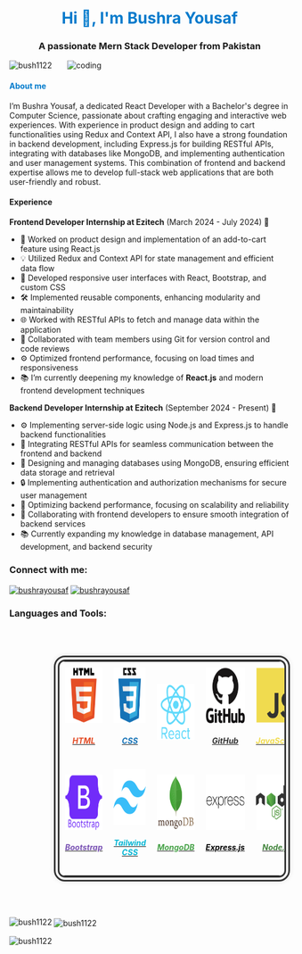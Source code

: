 <h1 align="center" style=" color: #007acc;">Hi 👋, I'm Bushra Yousaf</h1>
<h3 align="center">A passionate Mern Stack Developer  from Pakistan</h3>
<img align="right" alt="coding" width="400" src="https://static.wixstatic.com/media/b313a9_89ebec0c5f384c65a9551f0c1ec18ca9~mv2.gif" >

<p align="left"> <img src="https://komarev.com/ghpvc/?username=bush1122&label=Profile%20views&color=0e75b6&style=flat" alt="bush1122" /> </p>

<h4 style="color: #007acc;">
  About <span style="color:  #007acc;">me</span>
</h4>
<p>I’m Bushra Yousaf, a dedicated React Developer with a Bachelor's degree in Computer Science, passionate about crafting engaging and interactive web experiences. With experience in product design and adding to cart functionalities using Redux and Context API, I also have a strong foundation in backend development, including Express.js for building RESTful APIs, integrating with databases like MongoDB, and implementing authentication and user management systems. This combination of frontend and backend expertise allows me to develop full-stack web applications that are both user-friendly and robust.</p>

<h4>Experience</h4>
<p><strong>Frontend Developer Internship at Ezitech</strong> (March 2024 - July 2024) 🏢</p>
<ul style="padding-left: 20px;">
    <li>🚀 Worked on product design and implementation of an add-to-cart feature using React.js</li>
    <li>💡 Utilized Redux and Context API for state management and efficient data flow</li>
    <li>🎨 Developed responsive user interfaces with React, Bootstrap, and custom CSS</li>
    <li>🛠️ Implemented reusable components, enhancing modularity and maintainability</li>
    <li>🌐 Worked with RESTful APIs to fetch and manage data within the application</li>
    <li>🤝 Collaborated with team members using Git for version control and code reviews</li>
    <li>⚙️ Optimized frontend performance, focusing on load times and responsiveness</li>
    <li>📚 I’m currently deepening my knowledge of <strong>React.js</strong> and modern frontend development techniques</li>
</ul>




<p><strong>Backend Developer Internship at Ezitech</strong> (September 2024 - Present) 🏢</p>
<ul style="padding-left: 20px;">
    <li>⚙️ Implementing server-side logic using Node.js and Express.js to handle backend functionalities</li>
    <li>🔗 Integrating RESTful APIs for seamless communication between the frontend and backend</li>
    <li>💾 Designing and managing databases using MongoDB, ensuring efficient data storage and retrieval</li>
    <li>🔒 Implementing authentication and authorization mechanisms for secure user management</li>
    <li>🚀 Optimizing backend performance, focusing on scalability and reliability</li>
    <li>🤝 Collaborating with frontend developers to ensure smooth integration of backend services</li>
    <li>📚 Currently expanding my knowledge in database management, API development, and backend security</li>
</ul>

<h3 align="left">Connect with me:</h3>
<p align="left">
<a href="https://www.linkedin.com/in/bushra-yousaf-9b6675240" target="_blank"><img align="center" src="https://raw.githubusercontent.com/rahuldkjain/github-profile-readme-generator/master/src/images/icons/Social/linked-in-alt.svg" alt="bushrayousaf" height="30" width="40" /></a>
<a href="https://www.facebook.com/ahnhi.malik/" target="_blank"><img align="center" src="https://raw.githubusercontent.com/rahuldkjain/github-profile-readme-generator/master/src/images/icons/Social/facebook.svg" alt="bushrayousaf" height="30" width="40" /></a>
</p>

<h3 align="left">Languages and Tools:</h3>

<div style="text-align: center; padding: 40px;">
    <table style="border: 10px double #333; border-radius: 20px; box-shadow: 0 0 10px rgba(0, 0, 0, 0.1); margin: 10px 40px;">
        <tr>
           <td style="padding: 10px; text-align: center;">
                <a href="https://developer.mozilla.org/en-US/docs/Web/HTML" target="_blank">
                    <img src="https://raw.githubusercontent.com/devicons/devicon/master/icons/html5/html5-original-wordmark.svg" alt="html5" width="100" height="100"/>
                    <h5 style="color: #E34C26;">HTML</h5>
                </a>
           </td>
           <td style="padding: 10px; text-align: center;">
                <a href="https://developer.mozilla.org/en-US/docs/Web/CSS" target="_blank">
                    <img src="https://raw.githubusercontent.com/devicons/devicon/master/icons/css3/css3-original-wordmark.svg" alt="css3" width="100" height="100"/>
                    <h5 style="color: #1572B6;">CSS</h5>
                </a>
            </td>
            <td style="padding: 10px; text-align: center;">
                <a href="https://reactjs.org/" target="_blank">
                    <img src="https://raw.githubusercontent.com/devicons/devicon/master/icons/react/react-original-wordmark.svg" alt="react" width="100" height="100"/>
                </a>
            </td>
            <td style="padding: 10px; text-align: center;">
                <a href="https://github.com/" target="_blank">
                    <img src="https://raw.githubusercontent.com/devicons/devicon/master/icons/github/github-original-wordmark.svg" alt="github" width="100" height="100"/>
                    <h5 style="color: #333;">GitHub</h5>
                </a>
            </td>
            <td style="padding: 10px; text-align: center;">
                <a href="https://developer.mozilla.org/en-US/docs/Web/JavaScript" target="_blank">
                    <img src="https://raw.githubusercontent.com/devicons/devicon/master/icons/javascript/javascript-original.svg" alt="javascript" width="100" height="100"/>
                    <h5 style="color: #F0DB4F;">JavaScript</h5>
                </a>
            </td>
           <td style="padding: 10px; text-align: center;">
                <a href="https://redux.js.org/" target="_blank">
                    <img src="https://raw.githubusercontent.com/devicons/devicon/master/icons/redux/redux-original.svg" alt="redux" width="100" height="100"/>
                    <h5 style="color: #764ABC;">Redux</h5>
                </a>
            </td>
        </tr>
        <tr>
      <td style="padding: 10px; text-align: center;">
        <a href="https://getbootstrap.com/" target="_blank">
            <img src="https://raw.githubusercontent.com/devicons/devicon/master/icons/bootstrap/bootstrap-plain-wordmark.svg" alt="bootstrap" width="100" height="100"/>
            <h5 style="color: #7952B3;">Bootstrap</h5>
        </a>
    </td>
           <td style="padding: 10px; text-align: center;">
                <a href="https://tailwindcss.com/" target="_blank">
                    <img src="https://raw.githubusercontent.com/devicons/devicon/master/icons/tailwindcss/tailwindcss-plain.svg" alt="tailwindcss" width="100" height="100"/>
                    <h5 style="color: #06B6D4;">Tailwind CSS</h5>
                </a>
            </td>
           <td style="padding: 10px; text-align: center;">
                <a href="https://www.mongodb.com/" target="_blank">
                    <img src="https://raw.githubusercontent.com/devicons/devicon/master/icons/mongodb/mongodb-original-wordmark.svg" alt="mongodb" width="100" height="100"/>
                    <h5 style="color: #47A248;">MongoDB</h5>
                </a>
            </td>
            <td style="padding: 10px; text-align: center;">
                <a href="https://expressjs.com/" target="_blank">
                    <img src="https://raw.githubusercontent.com/devicons/devicon/master/icons/express/express-original-wordmark.svg" alt="express" width="100" height="100"/>
                    <h5 style="color: #000;">Express.js</h5>
                </a>
            </td>
            <td style="padding: 10px; text-align: center;">
                <a href="https://nodejs.org/" target="_blank">
                    <img src="https://raw.githubusercontent.com/devicons/devicon/master/icons/nodejs/nodejs-original-wordmark.svg" alt="nodejs" width="100" height="100"/>
                    <h5 style="color: #43853D;">Node.js</h5>
                </a>
            </td>
        </tr>
    </table>
</div>



<p><img align="left" src="https://github-readme-stats.vercel.app/api/top-langs?username=bush1122&show_icons=true&locale=en&layout=compact" alt="bush1122" /></p>

<p>&nbsp;<img align="center" src="https://github-readme-stats.vercel.app/api?username=bush1122&show_icons=true&locale=en" alt="bush1122" /></p>

<p><img align="center" src="https://github-readme-streak-stats.herokuapp.com/?user=bush1122&" alt="bush1122" /></p>

